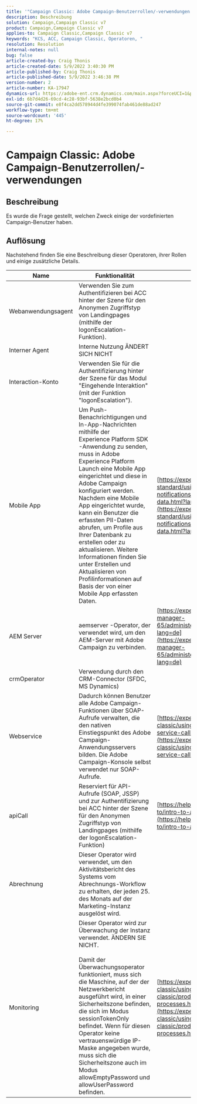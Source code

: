 ```yaml
---
title: '"Campaign Classic: Adobe Campaign-Benutzerrollen/-verwendungen'''
description: Beschreibung
solution: Campaign,Campaign Classic v7
product: Campaign,Campaign Classic v7
applies-to: Campaign Classic,Campaign Classic v7
keywords: "KCS, ACC, Campaign Classic, Operatoren, "
resolution: Resolution
internal-notes: null
bug: false
article-created-by: Craig Thonis
article-created-date: 5/9/2022 3:40:30 PM
article-published-by: Craig Thonis
article-published-date: 5/9/2022 3:46:38 PM
version-number: 2
article-number: KA-17947
dynamics-url: https://adobe-ent.crm.dynamics.com/main.aspx?forceUCI=1&pagetype=entityrecord&etn=knowledgearticle&id=4d055a56-aecf-ec11-a7b5-00224809c196
exl-id: 6b7d4d26-69cd-4c28-93bf-5638e2bcd0b4
source-git-commit: e8f4ca2dd578944d4fe399074fab461de88ad247
workflow-type: tm+mt
source-wordcount: '445'
ht-degree: 17%

---
```


# Campaign Classic: Adobe Campaign-Benutzerrollen/-verwendungen

## Beschreibung

Es wurde die Frage gestellt, welchen Zweck einige der vordefinierten Campaign-Benutzer haben.

## Auflösung


Nachstehend finden Sie eine Beschreibung dieser Operatoren, ihrer Rollen und einige zusätzliche Details.


| <b>Name</b> | <b>Funktionalität</b> | <b>URL für weitere Details</b> |
| --- | --- | --- |
| Webanwendungsagent | Verwenden Sie zum Authentifizieren bei ACC hinter der Szene für den Anonymen Zugriffstyp von Landingpages (mithilfe der logonEscalation-Funktion). |   |
| Interner Agent | Interne Nutzung ÄNDERT SICH NICHT |   |
| Interaction-Konto | Verwenden Sie für die Authentifizierung hinter der Szene für das Modul &quot;Eingehende Interaktion&quot;(mit der Funktion &quot;logonEscalation&quot;). |   |
| Mobile App | Um Push-Benachrichtigungen und In-App-Nachrichten mithilfe der Experience Platform SDK-Anwendung zu senden, muss in Adobe Experience Platform Launch eine Mobile App eingerichtet und diese in Adobe Campaign konfiguriert werden.<br>  Nachdem eine Mobile App eingerichtet wurde, kann ein Benutzer die erfassten PII-Daten abrufen, um Profile aus Ihrer Datenbank zu erstellen oder zu aktualisieren. Weitere Informationen finden Sie unter Erstellen und Aktualisieren von Profilinformationen auf Basis der von einer Mobile App erfassten Daten. | [https://experienceleague.adobe.com/docs/campaign-standard/using/communication-channels/push-notifications/updating-profile-with-mobile-app-data.html?lang=en](https://experienceleague.adobe.com/docs/campaign-standard/using/communication-channels/push-notifications/updating-profile-with-mobile-app-data.html?lang=en) |
| AEM Server | aemserver -Operator, der verwendet wird, um den AEM-Server mit Adobe Campaign zu verbinden. | [https://experienceleague.adobe.com/docs/experience-manager-65/administering/integration/campaignonpremise.html?lang=de](https://experienceleague.adobe.com/docs/experience-manager-65/administering/integration/campaignonpremise.html?lang=de) |
| crmOperator | Verwendung durch den CRM-Connector (SFDC, MS Dynamics) |   |
| Webservice | Dadurch können Benutzer alle Adobe Campaign-Funktionen über SOAP-Aufrufe verwalten, die den nativen Einstiegspunkt des Adobe Campaign-Anwendungsservers bilden. Die Adobe Campaign-Konsole selbst verwendet nur SOAP-Aufrufe. | [https://experienceleague.adobe.com/docs/campaign-classic/using/configuring-campaign-classic/api/web-service-calls.html?lang=en](https://experienceleague.adobe.com/docs/campaign-classic/using/configuring-campaign-classic/api/web-service-calls.html?lang=en) |
| apiCall | Reserviert für API-Aufrufe (SOAP, JSSP) und zur Authentifizierung bei ACC hinter der Szene für den Anonymen Zugriffstyp von Landingpages (mithilfe der logonEscalation-Funktion) | [https://helpx.adobe.com/campaign/classic/how-to/intro-to-api-in-acv6.html](https://helpx.adobe.com/campaign/classic/how-to/intro-to-api-in-acv6.html) |
| Abrechnung | Dieser Operator wird verwendet, um den Aktivitätsbericht des Systems vom Abrechnungs-Workflow zu erhalten, der jeden 25. des Monats auf der Marketing-Instanz ausgelöst wird. |   |
| Monitoring | Dieser Operator wird zur Überwachung der Instanz verwendet. ÄNDERN SIE NICHT. <br><br>  Damit der Überwachungsoperator funktioniert, muss sich die Maschine, auf der der Netzwerkbericht ausgeführt wird, in einer Sicherheitszone befinden, die sich im Modus sessionTokenOnly befindet. Wenn für diesen Operator keine vertrauenswürdige IP-Maske angegeben wurde, muss sich die Sicherheitszone auch im Modus allowEmptyPassword und allowUserPassword befinden. | [https://experienceleague.adobe.com/docs/campaign-classic/using/monitoring-campaign-classic/production-procedures/monitoring-processes.html?lang=en](https://experienceleague.adobe.com/docs/campaign-classic/using/monitoring-campaign-classic/production-procedures/monitoring-processes.html?lang=en) |
